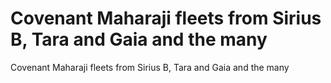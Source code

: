 # Covenant Maharaji fleets from Sirius B, Tara and Gaia and the many

Covenant Maharaji fleets from Sirius B, Tara and Gaia and the many